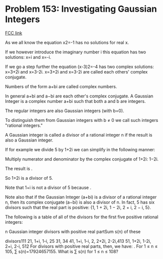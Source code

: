 # Problem 153: Investigating Gaussian Integers

[FCC link](https://www.freecodecamp.org/learn/coding-interview-prep/project-euler/problem-153-investigating-gaussian-integers)

As we all know the equation x2=-1 has no solutions for real x.

If we however introduce the imaginary number i this equation has two solutions:
x=i and x=-i.

If we go a step further the equation (x-3)2=-4 has two complex solutions: x=3+2i
and x=3-2i. x=3+2i and x=3-2i are called each others' complex conjugate.

Numbers of the form a+bi are called complex numbers.

In general a+bi and a−bi are each other's complex conjugate. A Gaussian Integer
is a complex number a+bi such that both a and b are integers.

The regular integers are also Gaussian integers (with b=0).

To distinguish them from Gaussian integers with b ≠ 0 we call such integers
"rational integers."

A Gaussian integer is called a divisor of a rational integer n if the result is
also a Gaussian integer.

If for example we divide 5 by 1+2i we can simplify in the following manner:

Multiply numerator and denominator by the complex conjugate of 1+2i: 1−2i.

The result is .

So 1+2i is a divisor of 5.

Note that 1+i is not a divisor of 5 because .

Note also that if the Gaussian Integer (a+bi) is a divisor of a rational integer
n, then its complex conjugate (a−bi) is also a divisor of n. In fact, 5 has six
divisors such that the real part is positive: {1, 1 + 2i, 1 − 2i, 2 + i, 2 − i,
5}.

The following is a table of all of the divisors for the first five positive
rational integers:

n Gaussian integer divisors with positive real partSum s(n) of these

divisors111 21, 1+i, 1-i, 25 31, 34 41, 1+i, 1-i, 2, 2+2i, 2-2i,413 51, 1+2i,
1-2i, 2+i, 2-i, 512 For divisors with positive real parts, then, we have: . For
1 ≤ n ≤ 105, ∑ s(n)=17924657155. What is ∑ s(n) for 1 ≤ n ≤ 108?
